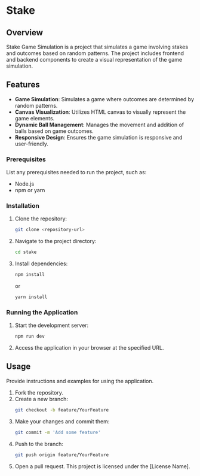 # Stake

## Overview
Stake Game Simulation is a project that simulates a game involving stakes and outcomes based on random patterns. The project includes frontend and backend components to create a visual representation of the game simulation.

## Features
- **Game Simulation**: Simulates a game where outcomes are determined by random patterns.
- **Canvas Visualization**: Utilizes HTML canvas to visually represent the game elements.
- **Dynamic Ball Management**: Manages the movement and addition of balls based on game outcomes.
- **Responsive Design**: Ensures the game simulation is responsive and user-friendly.

### Prerequisites
List any prerequisites needed to run the project, such as:
- Node.js
- npm or yarn

### Installation
1. Clone the repository:
    ```bash
    git clone <repository-url>
    ```
2. Navigate to the project directory:
    ```bash
    cd stake
    ```
3. Install dependencies:
    ```bash
    npm install
    ```
    or
    ```bash
    yarn install
    ```

### Running the Application
1. Start the development server:
    ```bash
    npm run dev
    ```
2. Access the application in your browser at the specified URL.

## Usage
Provide instructions and examples for using the application.
1. Fork the repository.
2. Create a new branch:
    ```bash
    git checkout -b feature/YourFeature
    ```
3. Make your changes and commit them:
    ```bash
    git commit -m 'Add some feature'
    ```
4. Push to the branch:
    ```bash
    git push origin feature/YourFeature
    ```
5. Open a pull request.
This project is licensed under the [License Name].
